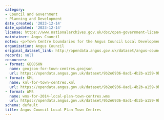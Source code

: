 ```yaml
---
category:
- Council and Government
- Planning and Development
date_created: '2023-12-14'
date_updated: '2023-12-14'
license: https://www.nationalarchives.gov.uk/doc/open-government-licence/version/3/
maintainer: Angus Council
notes: <p>Town Centre boundaries for the Angus Council Local Development Plan.</p>
organization: Angus Council
original_dataset_link: http://opendata.angus.gov.uk/dataset/angus-council-local-plan-town-centres
records: null
resources:
- format: GEOJSON
  name: geojson-for-town-centres.geojson
  url: https://opendata.angus.gov.uk/dataset/9b2e6936-8ad1-4b2b-a159-9b58b6b9f4d8/resource/f4cd60ac-175c-459c-bb4b-1e1cc86a538e/download/geojson-for-town-centres.geojson
- format: KML
  name: kml-for-town-centres.kml
  url: https://opendata.angus.gov.uk/dataset/9b2e6936-8ad1-4b2b-a159-9b58b6b9f4d8/resource/ed3f8470-89b1-45a2-be36-caec9f86e5d3/download/kml-for-town-centres.kml
- format: WMS
  name: wms-for-2014-local-plan-town-centres.wms
  url: https://opendata.angus.gov.uk/dataset/9b2e6936-8ad1-4b2b-a159-9b58b6b9f4d8/resource/70ff1a48-21fd-4799-9bc6-3d951eb64230/download/wms-for-2014-local-plan-town-centres.wms
schema: default
title: Angus Council Local Plan Town Centres
---
```

